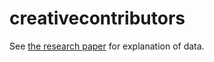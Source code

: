 # creativecontributors

See [the research paper](https://osf.io/preprints/socarxiv/yd2wh/) for explanation of data.
